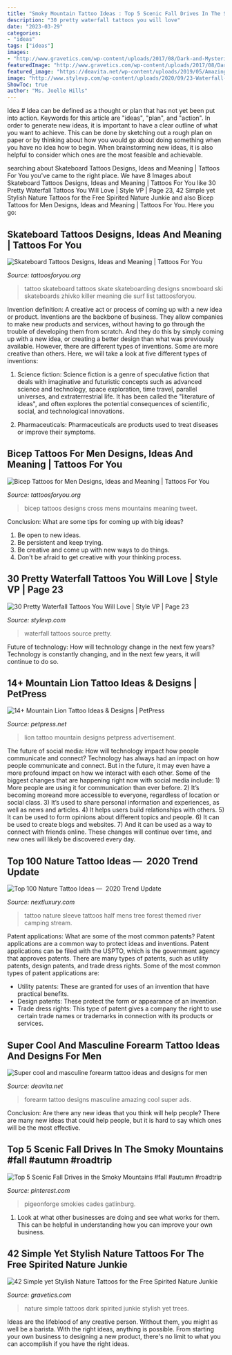 ```yaml
---
title: "Smoky Mountain Tattoo Ideas : Top 5 Scenic Fall Drives In The Smoky Mountains #fall #autumn #roadtrip"
description: "30 pretty waterfall tattoos you will love"
date: "2023-03-29"
categories:
- "ideas"
tags: ["ideas"]
images:
- "http://www.gravetics.com/wp-content/uploads/2017/08/Dark-and-Mysterious.jpg"
featuredImage: "http://www.gravetics.com/wp-content/uploads/2017/08/Dark-and-Mysterious.jpg"
featured_image: "https://deavita.net/wp-content/uploads/2019/05/Amazing-forearm-tattoo-designs-for-men.jpg"
image: "http://www.stylevp.com/wp-content/uploads/2020/09/23-Waterfall-Tattoos.jpg"
ShowToc: true
author: "Ms. Joelle Hills"
---
```



Idea #
Idea can be defined as a thought or plan that has not yet been put into action. Keywords for this article are "ideas", "plan", and "action". In order to generate new ideas, it is important to have a clear outline of what you want to achieve. This can be done by sketching out a rough plan on paper or by thinking about how you would go about doing something when you have no idea how to begin. When brainstorming new ideas, it is also helpful to consider which ones are the most feasible and achievable.

	

		
searching about Skateboard Tattoos Designs, Ideas and Meaning | Tattoos For You you've came to the right place. We have 8 Images about Skateboard Tattoos Designs, Ideas and Meaning | Tattoos For You like 30 Pretty Waterfall Tattoos You Will Love | Style VP | Page 23, 42 Simple yet Stylish Nature Tattoos for the Free Spirited Nature Junkie and also Bicep Tattoos for Men Designs, Ideas and Meaning | Tattoos For You. Here you go:
		
    
## Skateboard Tattoos Designs, Ideas And Meaning | Tattoos For You

<img loading=lazy src="https://www.tattoosforyou.org/wp-content/uploads/2016/02/Skateboard-Tattoo-Pictures.jpg" onerror="this.onerror=null;this.src='https://tse3.mm.bing.net/th?id=OIP.IMKX4wSMCgWMlcz-BNTOMwHaFp&amp;pid=15.1';" alt="Skateboard Tattoos Designs, Ideas and Meaning | Tattoos For You">

_Source: tattoosforyou.org_

>tattoo skateboard tattoos skate skateboarding designs snowboard ski skateboards zhivko killer meaning die surf list tattoosforyou. 

	

Invention definition: A creative act or process of coming up with a new idea or product.
Inventions are the backbone of business. They allow companies to make new products and services, without having to go through the trouble of developing them from scratch. And they do this by simply coming up with a new idea, or creating a better design than what was previously available.
However, there are different types of inventions. Some are more creative than others. Here, we will take a look at five different types of inventions:

1) Science fiction: Science fiction is a genre of speculative fiction that deals with imaginative and futuristic concepts such as advanced science and technology, space exploration, time travel, parallel universes, and extraterrestrial life. It has been called the "literature of ideas", and often explores the potential consequences of scientific, social, and technological innovations.

2) Pharmaceuticals: Pharmaceuticals are products used to treat diseases or improve their symptoms.

    
## Bicep Tattoos For Men Designs, Ideas And Meaning | Tattoos For You

<img loading=lazy src="https://www.tattoosforyou.org/wp-content/uploads/2017/06/Tattoos-on-Bicep-for-Men.jpg" onerror="this.onerror=null;this.src='https://tse1.mm.bing.net/th?id=OIP.Q0zXMk3WVpIuoR2RNimJJgHaGc&amp;pid=15.1';" alt="Bicep Tattoos for Men Designs, Ideas and Meaning | Tattoos For You">

_Source: tattoosforyou.org_

>bicep tattoos designs cross mens mountains meaning tweet. 

	

Conclusion: What are some tips for coming up with big ideas?
1. Be open to new ideas.
2. Be persistent and keep trying.
3. Be creative and come up with new ways to do things.
4. Don't be afraid to get creative with your thinking process.

    
## 30 Pretty Waterfall Tattoos You Will Love | Style VP | Page 23

<img loading=lazy src="http://www.stylevp.com/wp-content/uploads/2020/09/23-Waterfall-Tattoos.jpg" onerror="this.onerror=null;this.src='https://tse3.mm.bing.net/th?id=OIP.oC4jKogPTm9wMIqBGf1n6QHaJ_&amp;pid=15.1';" alt="30 Pretty Waterfall Tattoos You Will Love | Style VP | Page 23">

_Source: stylevp.com_

>waterfall tattoos source pretty. 

	

Future of technology: How will technology change in the next few years?
Technology is constantly changing, and in the next few years, it will continue to do so.

    
## 14+ Mountain Lion Tattoo Ideas &amp; Designs | PetPress

<img loading=lazy src="https://cdn.petpress.net/wp-content/uploads/2020/04/12010317/mountain-lion-tattoo-animal-woman.jpg" onerror="this.onerror=null;this.src='https://tse1.mm.bing.net/th?id=OIP.NrMFGyTj0mQ9S8zRSP4QkgHaJ4&amp;pid=15.1';" alt="14+ Mountain Lion Tattoo Ideas &amp; Designs | PetPress">

_Source: petpress.net_

>lion tattoo mountain designs petpress advertisement. 

	

The future of social media: How will technology impact how people communicate and connect?
Technology has always had an impact on how people communicate and connect. But in the future, it may even have a more profound impact on how we interact with each other. Some of the biggest changes that are happening right now with social media include: 1) More people are using it for communication than ever before. 2) It’s becoming moreand more accessible to everyone, regardless of location or social class. 3) It’s used to share personal information and experiences, as well as news and articles. 4) It helps users build relationships with others. 5) It can be used to form opinions about different topics and people. 6) It can be used to create blogs and websites. 7) And it can be used as a way to connect with friends online. These changes will continue over time, and new ones will likely be discovered every day.

    
## Top 100 Nature Tattoo Ideas — ️ 2020 Trend Update

<img loading=lazy src="http://nextluxury.com/wp-content/uploads/males-tattoo-of-watercolor-style-lazy-river-half-sleeve.jpg" onerror="this.onerror=null;this.src='https://tse3.mm.bing.net/th?id=OIP.KKt8Co412htHk2137M3wwgAAAA&amp;pid=15.1';" alt="Top 100 Nature Tattoo Ideas — ️ 2020 Trend Update">

_Source: nextluxury.com_

>tattoo nature sleeve tattoos half mens tree forest themed river camping stream. 

	

Patent applications: What are some of the most common patents?
Patent applications are a common way to protect ideas and inventions. Patent applications can be filed with the USPTO, which is the government agency that approves patents. There are many types of patents, such as utility patents, design patents, and trade dress rights. Some of the most common types of patent applications are: 
- Utility patents: These are granted for uses of an invention that have practical benefits. 
- Design patents: These protect the form or appearance of an invention. 
- Trade dress rights: This type of patent gives a company the right to use certain trade names or trademarks in connection with its products or services.

    
## Super Cool And Masculine Forearm Tattoo Ideas And Designs For Men

<img loading=lazy src="https://deavita.net/wp-content/uploads/2019/05/Amazing-forearm-tattoo-designs-for-men.jpg" onerror="this.onerror=null;this.src='https://tse2.mm.bing.net/th?id=OIP.-66lY2zP1spxVyYFm5KlVwHaJ4&amp;pid=15.1';" alt="Super cool and masculine forearm tattoo ideas and designs for men">

_Source: deavita.net_

>forearm tattoo designs masculine amazing cool super ads. 

	

Conclusion: Are there any new ideas that you think will help people?
There are many new ideas that could help people, but it is hard to say which ones will be the most effective.

    
## Top 5 Scenic Fall Drives In The Smoky Mountains #fall #autumn #roadtrip

<img loading=lazy src="https://i.pinimg.com/736x/67/9a/6e/679a6eb9c9b45ea35582a76e3881aa07.jpg" onerror="this.onerror=null;this.src='https://tse2.mm.bing.net/th?id=OIP.vGgnmQ7xywXW8ZYohTfrOQHaOh&amp;pid=15.1';" alt="Top 5 Scenic Fall Drives in the Smoky Mountains #fall #autumn #roadtrip">

_Source: pinterest.com_

>pigeonforge smokies cades gatlinburg. 

	

1. Look at what other businesses are doing and see what works for them. This can be helpful in understanding how you can improve your own business. 

    
## 42 Simple Yet Stylish Nature Tattoos For The Free Spirited Nature Junkie

<img loading=lazy src="http://www.gravetics.com/wp-content/uploads/2017/08/Dark-and-Mysterious.jpg" onerror="this.onerror=null;this.src='https://tse4.mm.bing.net/th?id=OIP.oHLs3oBcu2hVX87rBhk_qAHaLH&amp;pid=15.1';" alt="42 Simple yet Stylish Nature Tattoos for the Free Spirited Nature Junkie">

_Source: gravetics.com_

>nature simple tattoos dark spirited junkie stylish yet trees. 

	

Ideas are the lifeblood of any creative person. Without them, you might as well be a barista. With the right ideas, anything is possible. From starting your own business to designing a new product, there's no limit to what you can accomplish if you have the right ideas.

